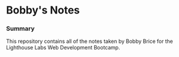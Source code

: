 # Bobby's Notes

### Summary

This repository contains all of the notes taken by Bobby Brice for the Lighthouse Labs Web Development Bootcamp.
